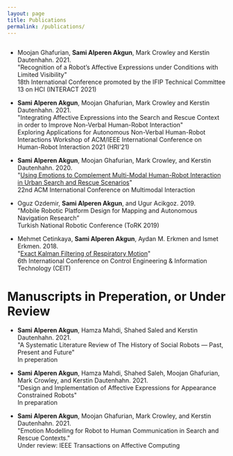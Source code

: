 ```yaml
---
layout: page
title: Publications
permalink: /publications/
---
```


<hr style="clear:both;visibility: hidden;" />

* Moojan Ghafurian, **Sami Alperen Akgun**, Mark Crowley and Kerstin Dautenhahn. 2021.    
  "Recognition of a Robot’s Affective Expressions under Conditions with Limited Visibility"  
  18th International Conference promoted by the IFIP Technical Committee 13 on HCI (INTERACT 2021)

* **Sami Alperen Akgun**, Moojan Ghafurian, Mark Crowley and Kerstin Dautenhahn. 2021.    
  "Integrating Affective Expressions into the Search and Rescue Context in order to Improve Non-Verbal Human-Robot Interaction"  
  Exploring Applications for Autonomous Non-Verbal Human-Robot Interactions Workshop of ACM/IEEE International Conference on Human-Robot Interaction 2021 (HRI'21)

* **Sami Alperen Akgun**, Moojan Ghafurian, Mark Crowley, and Kerstin Dautenhahn. 2020.  
"[Using Emotions to Complement Multi-Modal Human-Robot Interaction in Urban Search and Rescue Scenarios](https://dl.acm.org/doi/10.1145/3382507.3418871)"  
22nd ACM International Conference on Multimodal Interaction

* Oguz Ozdemir, **Sami Alperen Akgun**, and Ugur Acikgoz. 2019.  
  ”Mobile Robotic Platform Design for Mapping and Autonomous Navigation Research”  
  Turkish National Robotic Conference (ToRK 2019)  

* Mehmet Cetinkaya, **Sami Alperen Akgun**, Aydan M. Erkmen and Ismet Erkmen. 2018.  
"[Exact Kalman Filtering of Respiratory Motion](https://doi.org/10.1109/CEIT.2018.8751860)"  
6th International Conference on Control Engineering & Information Technology (CEIT)


# Manuscripts in Preperation, or Under Review
* **Sami Alperen Akgun**, Hamza Mahdi, Shahed Saled and Kerstin Dautenhahn. 2021.  
  "A Systematic Literature Review of The History of Social Robots — Past, Present and Future"  
  In preperation

* **Sami Alperen Akgun**, Hamza Mahdi, Shahed Saleh, Moojan Ghafurian, Mark Crowley, and Kerstin Dautenhahn. 2021.  
  "Design and Implementation of Affective Expressions for Appearance Constrained Robots"  
  In preparation

* **Sami Alperen Akgun**, Moojan Ghafurian, Mark Crowley, and Kerstin Dautenhahn. 2021.  
  "Emotion Modelling for Robot to Human Communication in Search and Rescue Contexts."  
  Under review: IEEE Transactions on Affective Computing
